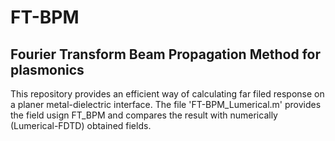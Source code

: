 # FT-BPM
## Fourier Transform Beam Propagation Method for plasmonics

This repository provides an efficient way of calculating far filed response on a planer metal-dielectric interface. The file 'FT-BPM_Lumerical.m' provides the field usign FT_BPM and compares the result with numerically (Lumerical-FDTD) obtained fields.
